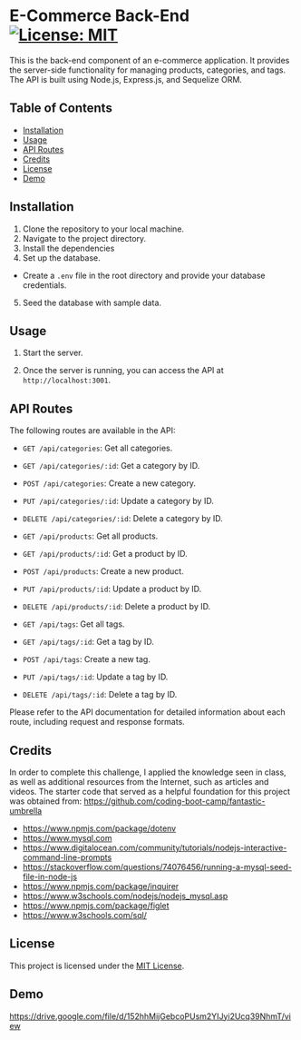 # E-Commerce Back-End [![License: MIT](https://img.shields.io/badge/License-MIT-yellow.svg)](https://opensource.org/licenses/MIT)


This is the back-end component of an e-commerce application. It provides the server-side functionality for managing products, categories, and tags. The API is built using Node.js, Express.js, and Sequelize ORM.

## Table of Contents

- [Installation](#installation)
- [Usage](#usage)
- [API Routes](#api-routes)
- [Credits](#credits)
- [License](#license)
- [Demo](#demo)

## Installation

1. Clone the repository to your local machine.
2. Navigate to the project directory.
3. Install the dependencies
4. Set up the database.
- Create a `.env` file in the root directory and provide your database credentials. 
5. Seed the database with sample data.


## Usage

1. Start the server.

2. Once the server is running, you can access the API at `http://localhost:3001`.

## API Routes

The following routes are available in the API:

- `GET /api/categories`: Get all categories.
- `GET /api/categories/:id`: Get a category by ID.
- `POST /api/categories`: Create a new category.
- `PUT /api/categories/:id`: Update a category by ID.
- `DELETE /api/categories/:id`: Delete a category by ID.

- `GET /api/products`: Get all products.
- `GET /api/products/:id`: Get a product by ID.
- `POST /api/products`: Create a new product.
- `PUT /api/products/:id`: Update a product by ID.
- `DELETE /api/products/:id`: Delete a product by ID.

- `GET /api/tags`: Get all tags.
- `GET /api/tags/:id`: Get a tag by ID.
- `POST /api/tags`: Create a new tag.
- `PUT /api/tags/:id`: Update a tag by ID.
- `DELETE /api/tags/:id`: Delete a tag by ID.

Please refer to the API documentation for detailed information about each route, including request and response formats.

## Credits

In order to complete this challenge, I applied the knowledge seen in class, as well as additional resources from the Internet, such as articles and videos. The starter code that served as a helpful foundation for this project was obtained from: https://github.com/coding-boot-camp/fantastic-umbrella 

- https://www.npmjs.com/package/dotenv
- https://www.mysql.com
- https://www.digitalocean.com/community/tutorials/nodejs-interactive-command-line-prompts
- https://stackoverflow.com/questions/74076456/running-a-mysql-seed-file-in-node-js
- https://www.npmjs.com/package/inquirer
- https://www.w3schools.com/nodejs/nodejs_mysql.asp
- https://www.npmjs.com/package/figlet
- https://www.w3schools.com/sql/


## License

This project is licensed under the [MIT License](LICENSE).

## Demo

https://drive.google.com/file/d/152hhMijGebcoPUsm2YIJyi2Ucq39NhmT/view







